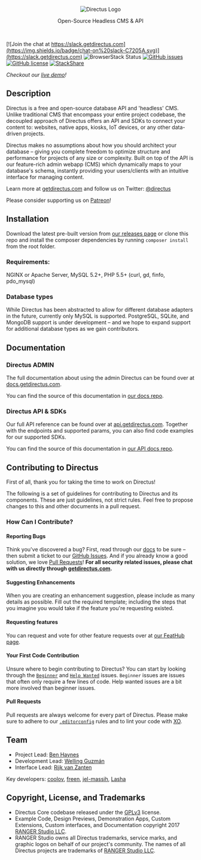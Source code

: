 <p align="center">
<img src="https://camo.githubusercontent.com/ebf016c308b7472411bd951e5ee3c418a44c0755/68747470733a2f2f73332e616d617a6f6e6177732e636f6d2f662e636c2e6c792f6974656d732f33513238333030343348315931633146314b32442f64697265637475732d6c6f676f2d737461636b65642e706e67" alt="Directus Logo"/>
</p>

<p align="center">Open-Source Headless CMS & API</p>
<p>&nbsp;</p>

[![Join the chat at https://slack.getdirectus.com](https://img.shields.io/badge/chat-on%20slack-C7205A.svg)](https://slack.getdirectus.com)
![BrowserStack Status](https://www.browserstack.com/automate/badge.svg?badge_key=<badge_key>)
[![GitHub issues](https://img.shields.io/github/issues/directus/directus.svg)](https://github.com/directus/directus/issues)
[![GitHub license](https://img.shields.io/badge/license-GPL-blue.svg)](https://raw.githubusercontent.com/directus/directus/master/license.md)
[![StackShare](http://img.shields.io/badge/tech-stack-0690fa.svg?style=flat)](https://stackshare.io/ranger/directus)

_Checkout our [live demo](https://preview.getdirectus.com)!_

## Description
Directus is a free and open-source database API and 'headless' CMS. Unlike traditional CMS that encompass your entire project codebase, the decoupled approach of Directus offers an API and SDKs to connect your content to: websites, native apps, kiosks, IoT devices, or any other data-driven projects.

Directus makes no assumptions about how you should architect your database – giving you complete freedom to optimize structure and performance for projects of any size or complexity. Built on top of the API is our feature-rich admin webapp (CMS) which dynamically maps to your database's schema, instantly providing your users/clients with an intuitive interface for managing content.

Learn more at [getdirectus.com](https://getdirectus.com) and follow us on Twitter: [@directus](https://twitter.com/directus)

Please consider supporting us on [Patreon](https://www.patreon.com/directus)!

## Installation
Download the latest pre-built version from [our releases page](https://github.com/directus/directus/releases) or clone this repo and install the composer dependencies by running `composer install` from the root folder.

### Requirements:
NGINX or Apache Server, MySQL 5.2+, PHP 5.5+ (curl, gd, finfo, pdo_mysql)

### Database types
While Directus has been abstracted to allow for different database adapters in the future, currently only MySQL is supported. PostgreSQL, SQLite, and MongoDB support is under development – and we hope to expand support for additional database types as we gain contributors.

## Documentation

### Directus ADMIN
The full documentation about using the admin Directus can be found over at [docs.getdirectus.com](https://docs.getdirectus.com).

You can find the source of this documentation in [our docs repo](https://github.com/directus/docs).

### Directus API & SDKs
Our full API reference can be found over at [api.getdirectus.com](https://api.getdirectus.com). Together with the endpoints and supported params, you can also find code examples for our supported SDKs.

You can find the source of this documentation in [our API docs repo](https://github.com/directus/api-docs).

## Contributing to Directus
First of all, thank you for taking the time to work on Directus!

The following is a set of guidelines for contributing to Directus and its components. These are just guidelines, not strict rules. Feel free to propose changes to this and other documents in a pull request.

### How Can I Contribute?
#### Reporting Bugs
Think you've discovered a bug? First, read through our [docs](https://docs.getdirectus.com) to be sure – then submit a ticket to our [GitHub Issues](https://github.com/directus/directus/issues/new). And if you already know a good solution, we love [Pull Requests](https://github.com/directus/directus/pulls)! **For all security related issues, please chat with us directly through [getdirectus.com](https://getdirectus.com/).**

#### Suggesting Enhancements
When you are creating an enhancement suggestion, please include as many details as possible. Fill out the required template; including the steps that you imagine you would take if the feature you're requesting existed.

#### Requesting features
You can request and vote for other feature requests over at [our FeatHub page](http://feathub.com/directus/directus).

#### Your First Code Contribution
Unsure where to begin contributing to Directus? You can start by looking through the [`Beginner`](https://github.com/directus/directus/issues?q=is%3Aopen+is%3Aissue+label%3ABeginner) and [`Help Wanted`](https://github.com/directus/directus/issues?q=is%3Aopen+is%3Aissue+label%3A%22Help+Wanted%22) issues. `Beginner` issues are issues that often only require a few lines of code. Help wanted issues are a bit more involved than beginner issues.

#### Pull Requests
Pull requests are always welcome for every part of Directus. Please make sure to adhere to our [`.editorconfig`](http://editorconfig.org) rules and to lint your code with [XO](https://github.com/sindresorhus/xo).

## Team
- Project Lead: [Ben Haynes](https://github.com/benhaynes)
- Development Lead: [Welling Guzmán](https://github.com/wellingguzman)
- Interface Lead: [Rijk van Zanten](https://github.com/rijkvanzanten)

Key developers: [coolov](https://github.com/coolov), [freen](https://github.com/freen), [jel-massih](https://github.com/jel-massih), [Lasha](https://github.com/Lasha)

## Copyright, License, and Trademarks
* Directus Core codebase released under the [GPLv3](http://www.gnu.org/copyleft/gpl.html) license.
* Example Code, Design Previews, Demonstration Apps, Custom Extensions, Custom interfaces, and Documentation copyright 2017 [RANGER Studio LLC](http://rngr.org/).
* RANGER Studio owns all Directus trademarks, service marks, and graphic logos on behalf of our project's community. The names of all Directus projects are trademarks of [RANGER Studio LLC](http://rngr.org/).
